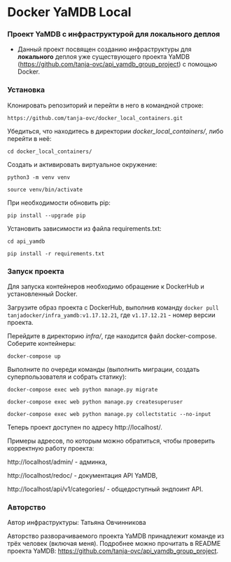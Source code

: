 # Docker YaMDB Local

### Проект YaMDB с инфраструктурой для локального деплоя

- Данный проект посвящен созданию инфраструктуры для __локального__ деплоя уже существующего проекта YaMDB (https://github.com/tanja-ovc/api_yamdb_group_project) с помощью Docker.

### Установка

Клонировать репозиторий и перейти в него в командной строке:

```https://github.com/tanja-ovc/docker_local_containers.git```

Убедиться, что находитесь в директории _docker_local_containers/_, либо перейти в неё:

```cd docker_local_containers/```

Cоздать и активировать виртуальное окружение:

```python3 -m venv venv```

```source venv/bin/activate```

При необходимости обновить pip:

```pip install --upgrade pip```

Установить зависимости из файла requirements.txt:

```cd api_yamdb```

```pip install -r requirements.txt```

### Запуск проекта

Для запуска контейнеров необходимо обращение к DockerHub и установленный Docker.

Загрузите образ проекта с DockerHub, выполнив команду ```docker pull tanjadocker/infra_yamdb:v1.17.12.21```, где ```v1.17.12.21``` - номер версии проекта.

Перейдите в директорию _infra/_, где находится файл docker-compose. Соберите контейнеры:

```docker-compose up```

Выполните по очереди команды (выполнить миграции, создать суперпользователя и собрать статику):

```docker-compose exec web python manage.py migrate```

```docker-compose exec web python manage.py createsuperuser```

```docker-compose exec web python manage.py collectstatic --no-input```

Теперь проект доступен по адресу http://localhost/.

Примеры адресов, по которым можно обратиться, чтобы проверить корректную работу проекта:

http://localhost/admin/ - админка,

http://localhost/redoc/ - документация API YaMDB,

http://localhost/api/v1/categories/ - общедоступный эндпоинт API.


### Авторство

Автор инфраструктуры: Татьяна Овчинникова

Авторство разворачиваемого проекта YaMDB принадлежит команде из трёх человек (включая меня). Подробнее можно прочитать в README проекта YaMDB: https://github.com/tanja-ovc/api_yamdb_group_project.
